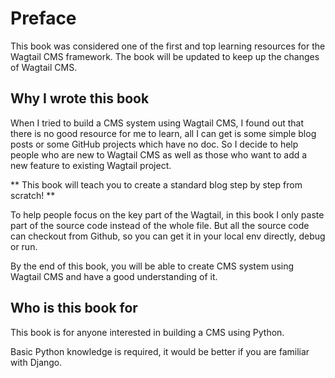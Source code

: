 # Preface

This book was considered one of the first and top learning resources for the Wagtail CMS framework. The book will be updated to keep up the changes of Wagtail CMS.

## Why I wrote this book

When I tried to build a CMS system using Wagtail CMS, I found out that there is no good resource for me to learn, all I can get is some simple blog posts or some GitHub projects which have no doc. So I decide to help people who are new to Wagtail CMS as well as those who want to add a new feature to existing Wagtail project.

** This book will teach you to create a standard blog step by step from scratch! **

To help people focus on the key part of the Wagtail, in this book I only paste part of the source code instead of the whole file. But all the source code can checkout from Github, so you can get it in your local env directly, debug or run.

By the end of this book, you will be able to create CMS system using Wagtail CMS and have a good understanding of it.

## Who is this book for

This book is for anyone interested in building a CMS using Python.

Basic Python knowledge is required, it would be better if you are familiar with Django.
